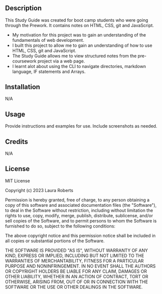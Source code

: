 # <Study Guide Webpage>

## Description

This Study Guide was created for boot camp students who were going through the Prework. It contains notes on HTML, CSS, git and JavaScript.

- My motivation for this project was to gain an understanding of the fundamentals of web development.
- I built this project to allow me to gain an understanding of how to use HTML, CSS, git and JavaScript.
- The Study Guide allows me to view structured notes from the pre-coursework project via a web page.
- I learnt alot about using the CLI to navigate directories, markdown language, IF statements and Arrays. 

## Installation

N/A

## Usage

Provide instructions and examples for use. Include screenshots as needed.


## Credits

N/A

## License

MIT License

Copyright (c) 2023 Laura Roberts

Permission is hereby granted, free of charge, to any person obtaining a copy
of this software and associated documentation files (the "Software"), to deal
in the Software without restriction, including without limitation the rights
to use, copy, modify, merge, publish, distribute, sublicense, and/or sell
copies of the Software, and to permit persons to whom the Software is
furnished to do so, subject to the following conditions:

The above copyright notice and this permission notice shall be included in all
copies or substantial portions of the Software.

THE SOFTWARE IS PROVIDED "AS IS", WITHOUT WARRANTY OF ANY KIND, EXPRESS OR
IMPLIED, INCLUDING BUT NOT LIMITED TO THE WARRANTIES OF MERCHANTABILITY,
FITNESS FOR A PARTICULAR PURPOSE AND NONINFRINGEMENT. IN NO EVENT SHALL THE
AUTHORS OR COPYRIGHT HOLDERS BE LIABLE FOR ANY CLAIM, DAMAGES OR OTHER
LIABILITY, WHETHER IN AN ACTION OF CONTRACT, TORT OR OTHERWISE, ARISING FROM,
OUT OF OR IN CONNECTION WITH THE SOFTWARE OR THE USE OR OTHER DEALINGS IN THE
SOFTWARE.
